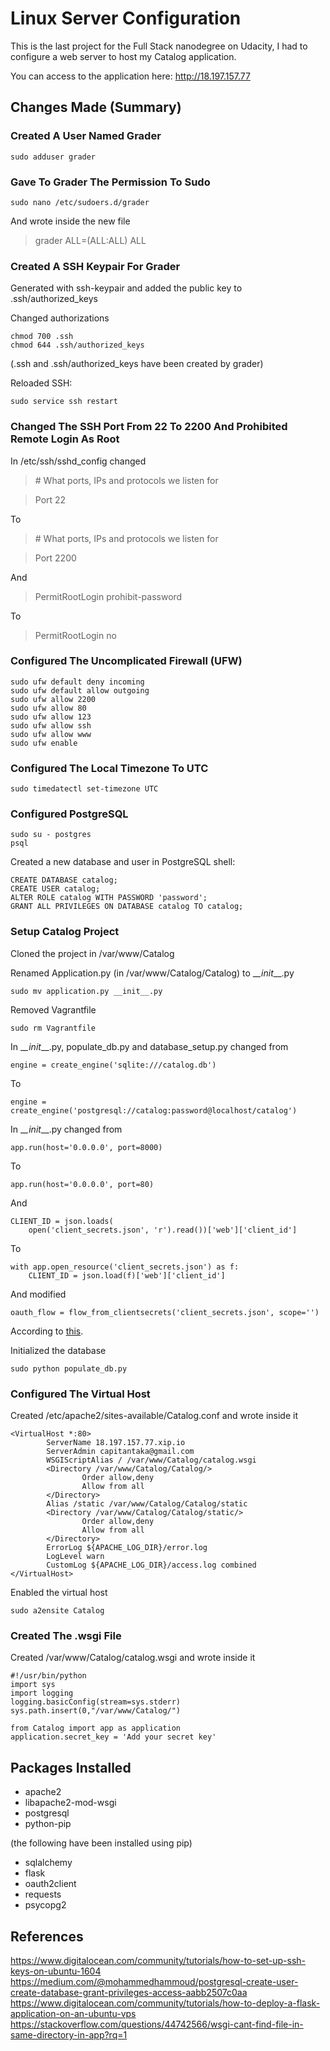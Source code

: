 # Linux Server Configuration

This is the last project for the Full Stack nanodegree on Udacity, I had to configure a web server to host my Catalog application.

You can access to the application here: http://18.197.157.77

## Changes Made (Summary)

### Created A User Named Grader
~~~ 
sudo adduser grader
~~~
### Gave To Grader The Permission To Sudo
~~~
sudo nano /etc/sudoers.d/grader
~~~
And wrote inside the new file
> grader ALL=(ALL:ALL) ALL

### Created A SSH Keypair For Grader
Generated with ssh-keypair and added the public key to .ssh/authorized_keys

Changed authorizations
~~~
chmod 700 .ssh
chmod 644 .ssh/authorized_keys
~~~
(.ssh and .ssh/authorized_keys have been created by grader)

Reloaded SSH:
~~~
sudo service ssh restart
~~~

### Changed The SSH Port From 22 To 2200 And Prohibited Remote Login As Root
In /etc/ssh/sshd_config changed
>\# What ports, IPs and protocols we listen for

>Port 22

To

>\# What ports, IPs and protocols we listen for

>Port 2200

And 

>PermitRootLogin prohibit-password

To

>PermitRootLogin no

### Configured The Uncomplicated Firewall (UFW)
~~~
sudo ufw default deny incoming
sudo ufw default allow outgoing
sudo ufw allow 2200
sudo ufw allow 80
sudo ufw allow 123
sudo ufw allow ssh
sudo ufw allow www
sudo ufw enable
~~~

### Configured The Local Timezone To UTC
~~~
sudo timedatectl set-timezone UTC
~~~

### Configured PostgreSQL
~~~
sudo su - postgres
psql
~~~
Created a new database and user in PostgreSQL shell:
~~~
CREATE DATABASE catalog;
CREATE USER catalog;
ALTER ROLE catalog WITH PASSWORD 'password';
GRANT ALL PRIVILEGES ON DATABASE catalog TO catalog;
~~~

### Setup Catalog Project
Cloned the project in /var/www/Catalog

Renamed Application.py (in /var/www/Catalog/Catalog)  to \__\__init____.py
~~~
sudo mv application.py __init__.py
~~~

Removed Vagrantfile
~~~
sudo rm Vagrantfile
~~~

In \__\__init____.py, populate_db.py and database_setup.py changed from 
~~~
engine = create_engine('sqlite:///catalog.db')
~~~
To
~~~
engine = create_engine('postgresql://catalog:password@localhost/catalog')
~~~

In \__\__init____.py changed from
~~~
app.run(host='0.0.0.0', port=8000)
~~~
To
~~~
app.run(host='0.0.0.0', port=80)
~~~
And
~~~
CLIENT_ID = json.loads(
    open('client_secrets.json', 'r').read())['web']['client_id']
~~~
To
~~~
with app.open_resource('client_secrets.json') as f:    
    CLIENT_ID = json.load(f)['web']['client_id']
~~~

And modified
~~~
oauth_flow = flow_from_clientsecrets('client_secrets.json', scope='')
~~~
According to [this](https://stackoverflow.com/questions/44742566/wsgi-cant-find-file-in-same-directory-in-app?rq=1).

Initialized the database
~~~
sudo python populate_db.py
~~~

### Configured The Virtual Host
Created /etc/apache2/sites-available/Catalog.conf and wrote inside it
~~~
<VirtualHost *:80>
        ServerName 18.197.157.77.xip.io
        ServerAdmin capitantaka@gmail.com
        WSGIScriptAlias / /var/www/Catalog/catalog.wsgi
        <Directory /var/www/Catalog/Catalog/>
                Order allow,deny
                Allow from all
        </Directory>
        Alias /static /var/www/Catalog/Catalog/static
        <Directory /var/www/Catalog/Catalog/static/>
                Order allow,deny
                Allow from all
        </Directory>
        ErrorLog ${APACHE_LOG_DIR}/error.log
        LogLevel warn
        CustomLog ${APACHE_LOG_DIR}/access.log combined
</VirtualHost>
~~~

Enabled the virtual host
~~~
sudo a2ensite Catalog
~~~

### Created The .wsgi File
Created /var/www/Catalog/catalog.wsgi and wrote inside it
~~~
#!/usr/bin/python
import sys
import logging
logging.basicConfig(stream=sys.stderr)
sys.path.insert(0,"/var/www/Catalog/")

from Catalog import app as application
application.secret_key = 'Add your secret key'
~~~


## Packages Installed

- apache2
- libapache2-mod-wsgi
- postgresql
- python-pip

(the following have been installed using pip)

- sqlalchemy
- flask
- oauth2client
- requests
- psycopg2

## References
https://www.digitalocean.com/community/tutorials/how-to-set-up-ssh-keys-on-ubuntu-1604
https://medium.com/@mohammedhammoud/postgresql-create-user-create-database-grant-privileges-access-aabb2507c0aa
https://www.digitalocean.com/community/tutorials/how-to-deploy-a-flask-application-on-an-ubuntu-vps
https://stackoverflow.com/questions/44742566/wsgi-cant-find-file-in-same-directory-in-app?rq=1
